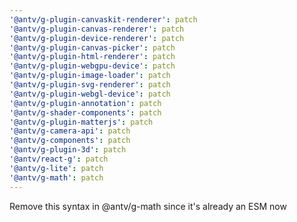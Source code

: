 ```yaml
---
'@antv/g-plugin-canvaskit-renderer': patch
'@antv/g-plugin-canvas-renderer': patch
'@antv/g-plugin-device-renderer': patch
'@antv/g-plugin-canvas-picker': patch
'@antv/g-plugin-html-renderer': patch
'@antv/g-plugin-webgpu-device': patch
'@antv/g-plugin-image-loader': patch
'@antv/g-plugin-svg-renderer': patch
'@antv/g-plugin-webgl-device': patch
'@antv/g-plugin-annotation': patch
'@antv/g-shader-components': patch
'@antv/g-plugin-matterjs': patch
'@antv/g-camera-api': patch
'@antv/g-components': patch
'@antv/g-plugin-3d': patch
'@antv/react-g': patch
'@antv/g-lite': patch
'@antv/g-math': patch
---
```


Remove this syntax in @antv/g-math since it's already an ESM now
